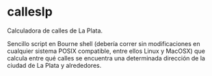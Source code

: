 calleslp
========

Calculadora de calles de La Plata.

Sencillo script en Bourne shell (debería correr sin modificaciones en cualquier sistema POSIX compatible, entre ellos Linux y MacOSX) que calcula entre qué calles se encuentra una determinada dirección de la ciudad de La Plata y alrededores.
